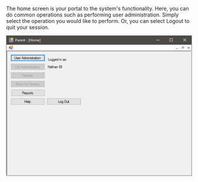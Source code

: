 The home screen is your portal to the system's functionality. Here, you can do common operations such as performing user administration. Simply select the operation you would like to perform. Or, you can select Logout to quit your session.

![The home screen](Home.PNG)
